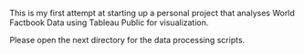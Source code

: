 This is my first attempt at starting up a personal project that analyses World Factbook Data using Tableau Public for visualization.

Please open the next directory for the data processing scripts.

